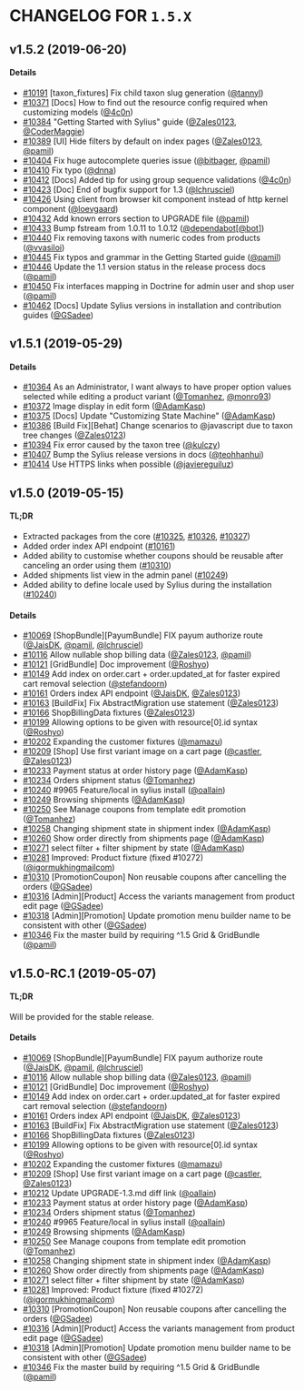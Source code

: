 # CHANGELOG FOR `1.5.X`

## v1.5.2 (2019-06-20)

#### Details

- [#10191](https://github.com/Sylius/Sylius/issues/10191) [taxon_fixtures] Fix child taxon slug generation ([@tannyl](https://github.com/tannyl))
- [#10371](https://github.com/Sylius/Sylius/issues/10371) [Docs] How to find out the resource config required when customizing models ([@4c0n](https://github.com/4c0n))
- [#10384](https://github.com/Sylius/Sylius/issues/10384) "Getting Started with Sylius" guide ([@Zales0123](https://github.com/Zales0123), [@CoderMaggie](https://github.com/CoderMaggie))
- [#10389](https://github.com/Sylius/Sylius/issues/10389) [UI] Hide filters by default on index pages ([@Zales0123](https://github.com/Zales0123), [@pamil](https://github.com/pamil))
- [#10404](https://github.com/Sylius/Sylius/issues/10404) Fix huge autocomplete queries issue ([@bitbager](https://github.com/bitbager), [@pamil](https://github.com/pamil))
- [#10410](https://github.com/Sylius/Sylius/issues/10410) Fix typo ([@dnna](https://github.com/dnna))
- [#10412](https://github.com/Sylius/Sylius/issues/10412) [Docs] Added tip for using group sequence validations ([@4c0n](https://github.com/4c0n))
- [#10423](https://github.com/Sylius/Sylius/issues/10423) [Doc] End of bugfix support for 1.3 ([@lchrusciel](https://github.com/lchrusciel))
- [#10426](https://github.com/Sylius/Sylius/issues/10426) Using client from browser kit component instead of http kernel component ([@loevgaard](https://github.com/loevgaard))
- [#10432](https://github.com/Sylius/Sylius/issues/10432) Add known errors section to UPGRADE file ([@pamil](https://github.com/pamil))
- [#10433](https://github.com/Sylius/Sylius/issues/10433) Bump fstream from 1.0.11 to 1.0.12 ([@dependabot](https://github.com/dependabot)[[@bot](https://github.com/bot)])
- [#10440](https://github.com/Sylius/Sylius/issues/10440) Fix removing taxons with numeric codes from products ([@vvasiloi](https://github.com/vvasiloi))
- [#10445](https://github.com/Sylius/Sylius/issues/10445) Fix typos and grammar in the Getting Started guide ([@pamil](https://github.com/pamil))
- [#10446](https://github.com/Sylius/Sylius/issues/10446) Update the 1.1 version status in the release process docs ([@pamil](https://github.com/pamil))
- [#10450](https://github.com/Sylius/Sylius/issues/10450) Fix interfaces mapping in Doctrine for admin user and shop user ([@pamil](https://github.com/pamil))
- [#10462](https://github.com/Sylius/Sylius/issues/10462) [Docs] Update Sylius versions in installation and contribution guides ([@GSadee](https://github.com/GSadee))

## v1.5.1 (2019-05-29)

#### Details

- [#10364](https://github.com/Sylius/Sylius/issues/10364) As an Administrator, I want always to have proper option values selected while editing a product variant ([@Tomanhez](https://github.com/Tomanhez), [@monro93](https://github.com/monro93))
- [#10372](https://github.com/Sylius/Sylius/issues/10372) Image display in edit form ([@AdamKasp](https://github.com/AdamKasp))
- [#10375](https://github.com/Sylius/Sylius/issues/10375) [Docs] Update "Customizing State Machine" ([@AdamKasp](https://github.com/AdamKasp))
- [#10386](https://github.com/Sylius/Sylius/issues/10386) [Build Fix][Behat] Change scenarios to @javascript due to taxon tree changes ([@Zales0123](https://github.com/Zales0123))
- [#10394](https://github.com/Sylius/Sylius/issues/10394) Fix error caused by the taxon tree ([@kulczy](https://github.com/kulczy))
- [#10407](https://github.com/Sylius/Sylius/issues/10407) Bump the Sylius release versions in docs ([@teohhanhui](https://github.com/teohhanhui))
- [#10414](https://github.com/Sylius/Sylius/issues/10414) Use HTTPS links when possible ([@javiereguiluz](https://github.com/javiereguiluz))

## v1.5.0 (2019-05-15)

#### TL;DR

- Extracted packages from the core ([#10325](https://github.com/Sylius/Sylius/issues/10325), [#10326](https://github.com/Sylius/Sylius/issues/10326), [#10327](https://github.com/Sylius/Sylius/issues/10327))
- Added order index API endpoint ([#10161](https://github.com/Sylius/Sylius/issues/10161))
- Added ability to customise whether coupons should be reusable after canceling an order using them ([#10310](https://github.com/Sylius/Sylius/issues/10310))
- Added shipments list view in the admin panel ([#10249](https://github.com/Sylius/Sylius/issues/10249))
- Added ability to define locale used by Sylius during the installation ([#10240](https://github.com/Sylius/Sylius/issues/10240))

#### Details

- [#10069](https://github.com/Sylius/Sylius/issues/10069) [ShopBundle][PayumBundle] FIX payum authorize route ([@JaisDK](https://github.com/JaisDK), [@pamil](https://github.com/pamil), [@lchrusciel](https://github.com/lchrusciel))
- [#10116](https://github.com/Sylius/Sylius/issues/10116) Allow nullable shop billing data ([@Zales0123](https://github.com/Zales0123), [@pamil](https://github.com/pamil))
- [#10121](https://github.com/Sylius/Sylius/issues/10121) [GridBundle] Doc improvement ([@Roshyo](https://github.com/Roshyo))
- [#10149](https://github.com/Sylius/Sylius/issues/10149) Add index on order.cart + order.updated_at for faster expired cart removal selection ([@stefandoorn](https://github.com/stefandoorn))
- [#10161](https://github.com/Sylius/Sylius/issues/10161) Orders index API endpoint ([@JaisDK](https://github.com/JaisDK), [@Zales0123](https://github.com/Zales0123))
- [#10163](https://github.com/Sylius/Sylius/issues/10163) [BuildFix] Fix AbstractMigration use statement ([@Zales0123](https://github.com/Zales0123))
- [#10166](https://github.com/Sylius/Sylius/issues/10166) ShopBillingData fixtures ([@Zales0123](https://github.com/Zales0123))
- [#10199](https://github.com/Sylius/Sylius/issues/10199) Allowing options to be given with resource[0].id syntax ([@Roshyo](https://github.com/Roshyo))
- [#10202](https://github.com/Sylius/Sylius/issues/10202) Expanding the customer fixtures ([@mamazu](https://github.com/mamazu))
- [#10209](https://github.com/Sylius/Sylius/issues/10209) [Shop] Use first variant image on a cart page ([@castler](https://github.com/castler), [@Zales0123](https://github.com/Zales0123))
- [#10233](https://github.com/Sylius/Sylius/issues/10233) Payment status at  order history page ([@AdamKasp](https://github.com/AdamKasp))
- [#10234](https://github.com/Sylius/Sylius/issues/10234) Orders shipment status ([@Tomanhez](https://github.com/Tomanhez))
- [#10240](https://github.com/Sylius/Sylius/issues/10240) #9965 Feature/local in sylius install ([@oallain](https://github.com/oallain))
- [#10249](https://github.com/Sylius/Sylius/issues/10249) Browsing shipments ([@AdamKasp](https://github.com/AdamKasp))
- [#10250](https://github.com/Sylius/Sylius/issues/10250) See Manage coupons from template edit promotion  ([@Tomanhez](https://github.com/Tomanhez))
- [#10258](https://github.com/Sylius/Sylius/issues/10258) Changing shipment state in shipment index ([@AdamKasp](https://github.com/AdamKasp))
- [#10260](https://github.com/Sylius/Sylius/issues/10260) Show order directly from shipments page ([@AdamKasp](https://github.com/AdamKasp))
- [#10271](https://github.com/Sylius/Sylius/issues/10271) select filter + filter shipment by state ([@AdamKasp](https://github.com/AdamKasp))
- [#10281](https://github.com/Sylius/Sylius/issues/10281) Improved: Product fixture (fixed #10272) ([@igormukhingmailcom](https://github.com/igormukhingmailcom))
- [#10310](https://github.com/Sylius/Sylius/issues/10310) [PromotionCoupon] Non reusable coupons after cancelling the orders ([@GSadee](https://github.com/GSadee))
- [#10316](https://github.com/Sylius/Sylius/issues/10316) [Admin][Product] Access the variants management from product edit page ([@GSadee](https://github.com/GSadee))
- [#10318](https://github.com/Sylius/Sylius/issues/10318) [Admin][Promotion] Update promotion menu builder name to be consistent with other ([@GSadee](https://github.com/GSadee))
- [#10346](https://github.com/Sylius/Sylius/issues/10346) Fix the master build by requiring ^1.5 Grid & GridBundle ([@pamil](https://github.com/pamil))

## v1.5.0-RC.1 (2019-05-07)

#### TL;DR

Will be provided for the stable release.

#### Details

- [#10069](https://github.com/Sylius/Sylius/issues/10069) [ShopBundle][PayumBundle] FIX payum authorize route ([@JaisDK](https://github.com/JaisDK), [@pamil](https://github.com/pamil), [@lchrusciel](https://github.com/lchrusciel))
- [#10116](https://github.com/Sylius/Sylius/issues/10116) Allow nullable shop billing data ([@Zales0123](https://github.com/Zales0123), [@pamil](https://github.com/pamil))
- [#10121](https://github.com/Sylius/Sylius/issues/10121) [GridBundle] Doc improvement ([@Roshyo](https://github.com/Roshyo))
- [#10149](https://github.com/Sylius/Sylius/issues/10149) Add index on order.cart + order.updated_at for faster expired cart removal selection ([@stefandoorn](https://github.com/stefandoorn))
- [#10161](https://github.com/Sylius/Sylius/issues/10161) Orders index API endpoint ([@JaisDK](https://github.com/JaisDK), [@Zales0123](https://github.com/Zales0123))
- [#10163](https://github.com/Sylius/Sylius/issues/10163) [BuildFix] Fix AbstractMigration use statement ([@Zales0123](https://github.com/Zales0123))
- [#10166](https://github.com/Sylius/Sylius/issues/10166) ShopBillingData fixtures ([@Zales0123](https://github.com/Zales0123))
- [#10199](https://github.com/Sylius/Sylius/issues/10199) Allowing options to be given with resource[0].id syntax ([@Roshyo](https://github.com/Roshyo))
- [#10202](https://github.com/Sylius/Sylius/issues/10202) Expanding the customer fixtures ([@mamazu](https://github.com/mamazu))
- [#10209](https://github.com/Sylius/Sylius/issues/10209) [Shop] Use first variant image on a cart page ([@castler](https://github.com/castler), [@Zales0123](https://github.com/Zales0123))
- [#10212](https://github.com/Sylius/Sylius/issues/10212) Update UPGRADE-1.3.md diff link ([@oallain](https://github.com/oallain))
- [#10233](https://github.com/Sylius/Sylius/issues/10233) Payment status at  order history page ([@AdamKasp](https://github.com/AdamKasp))
- [#10234](https://github.com/Sylius/Sylius/issues/10234) Orders shipment status ([@Tomanhez](https://github.com/Tomanhez))
- [#10240](https://github.com/Sylius/Sylius/issues/10240) #9965 Feature/local in sylius install ([@oallain](https://github.com/oallain))
- [#10249](https://github.com/Sylius/Sylius/issues/10249) Browsing shipments ([@AdamKasp](https://github.com/AdamKasp))
- [#10250](https://github.com/Sylius/Sylius/issues/10250) See Manage coupons from template edit promotion  ([@Tomanhez](https://github.com/Tomanhez))
- [#10258](https://github.com/Sylius/Sylius/issues/10258) Changing shipment state in shipment index ([@AdamKasp](https://github.com/AdamKasp))
- [#10260](https://github.com/Sylius/Sylius/issues/10260) Show order directly from shipments page ([@AdamKasp](https://github.com/AdamKasp))
- [#10271](https://github.com/Sylius/Sylius/issues/10271) select filter + filter shipment by state ([@AdamKasp](https://github.com/AdamKasp))
- [#10281](https://github.com/Sylius/Sylius/issues/10281) Improved: Product fixture (fixed #10272) ([@igormukhingmailcom](https://github.com/igormukhingmailcom))
- [#10310](https://github.com/Sylius/Sylius/issues/10310) [PromotionCoupon] Non reusable coupons after cancelling the orders ([@GSadee](https://github.com/GSadee))
- [#10316](https://github.com/Sylius/Sylius/issues/10316) [Admin][Product] Access the variants management from product edit page ([@GSadee](https://github.com/GSadee))
- [#10318](https://github.com/Sylius/Sylius/issues/10318) [Admin][Promotion] Update promotion menu builder name to be consistent with other ([@GSadee](https://github.com/GSadee))
- [#10346](https://github.com/Sylius/Sylius/issues/10346) Fix the master build by requiring ^1.5 Grid & GridBundle ([@pamil](https://github.com/pamil))
